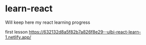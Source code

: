 # learn-react

Will keep here my react learning progress

first lesson
https://632132d8a5f82b7a826f8e29--ulbi-react-learn-1.netlify.app/
